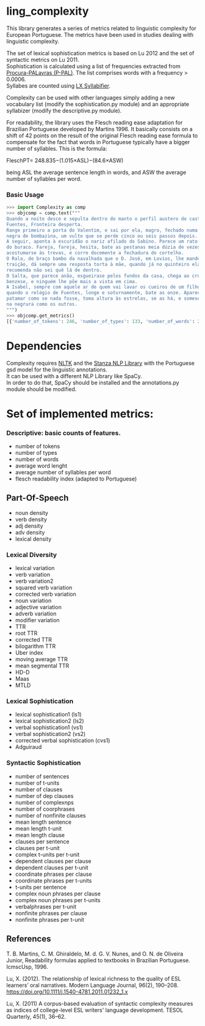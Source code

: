 # ling_complexity

This library generates a series of metrics related to linguistic complexity for European Portuguese.
The metrics have been used in studies dealing with linguistic complexity.

The set of lexical sophistication metrics is based on Lu 2012 and the set of syntactic metrics on Lu 2011. <br />
Sophistication is calculated using a list of frequencies extracted from [Procura-PALavras (P-PAL)](http://p-pal.di.uminho.pt/tools). The list comprises words with a frequency > 0.0006. <br />
Syllabes are counted using [LX Syllabifier](http://lxsyllabifier.di.fc.ul.pt/). <br />

Complexity can be used with other languages simply adding a new vocabulary list (modify the sophistication.py module) and an appropriate syllabizer (modify the descriptive.py module).  <br />

For readability, the library uses the Flesch reading ease adaptation for Brazilian Portuguese developed by Martins 1996. It basically consists on a shift of 42 points on the result of the original Flesch reading ease formula to compensate for the fact that words in Portuguese typically have a bigger number of syllables. This is the formula:  <br />

FleschPT= 248.835−(1.015×ASL)−(84.6×ASW) <br />

being ASL the average sentence length in words, and ASW the average number of syllables per word. <br />

### Basic Usage
```python
>>> import Complexity as comp
>>> objcomp = comp.text("""
Quando a noite desce e sepulta dentro do manto o perfil austero do castelo de
Fuentes, Fronteira desperta.
Range primeiro a porta do Valentim, e sai por ela, magro, fechado numa roupa
negra de bombazina, um vulto que se perde cinco ou seis passos depois.
A seguir, aponta à escuridão o nariz afilado do Sabino. Parece um rato a surgir
do buraco. Fareja, fareja, hesita, bate as pestanas meia dúzia de vezes a
acostumar­se às trevas, e corre docemente a fechadura do cortelho.
O Rala, de braço bambo da navalhada que o D. José, em Lovios, lhe mandou à
traição, dá sempre uma resposta torta à mãe, quando já no quinteiro ela lhe
recomenda não sei quê lá de dentro.
O Salta, que parece anão, esgueira­se pelos fundos da casa, chega ao cruzeiro,
benze­se, e ninguém lhe põe mais a vista em cima.
A Isabel, sempre com aquele ar de quem vai lavar os cueiros de um filho, sai
quando o relógio de Fuentes, longe e soturnamente, bate as onze. Aparece no
patamar como se nada fosse, toma altura às estrelas, se as há, e some­se
na negrura como os outros.
""")
>>> objcomp.get_metrics()
[{'number_of_tokens': 246, 'number_of_types': 133, 'number_of_words': 210, 'number_of_sentences': 9, 'average_word_lenght': 3.98, 'average_numbword_sentence': 23.33, 'average_numbsyllable_word': 1.84, 'readability_fleschport': 69.25}, {'noun_density': 19.52, 'verb_density': 15.24, 'adj_density': 3.33, 'adv_density': 6.19, 'content_density': 44.29}, {'lexical_variation': 0.93, 'verb_variation': 0.87, 'verb_variation2': 0.29, 'squared_verbvariation': 23.52, 'corrected_verbvariation': 3.43, 'noun_variation': 1.0, 'adjective_variation': 0.08, 'adverb_variation': 0.12, 'modifier_variation': 0.2, 'ttr': 0.7, 'root_ttr': 9.7, 'corrected_ttr': 6.86, 'bilogarithm_ttr': 0.91, 'uber_index': 26.31, 'moving_avrg_ttr': 0.94, 'mean_segmental_ttr': 0.94, 'hdd': 0.88, 'maas': 0.01, 'mtld': 143.49}, {'ls1': 1.0, 'ls2': 1.0, 'vs1': 0.87, 'vs2': 23.52, 'cvs1': 3.43, 'adguiraud': 9.04}, {'sentences': 9, 'words': 210, 't-units': 10, 'clauses': 20, 'dep_clauses': 12, 'complexnps': 8, 'coorphrases': 7, 'nonfinite': 2, 'mean_length_sentence': 23.33, 'mean_length-unit': 21.0, 'mean_length_clause': 10.5, 'clauses_per sentence': 2.22, 'clauses_per_t-unit': 0.5, 'complex_t-units_per_t-unit': 0.5, 'dependent_clauses_per_clause': 0.6, 'dependent_clause_per_t-unit': 1.2, 'coordinate_phrases_per_clause': 0.35, 'coordinate_phrases_per_t-units': 0.7, 't-units_per sentence': 1.11, 'complex_noun_phrase_per_clause': 0.4, 'complex_noun_phrase_per_t-units': 0.8, 'verbalphrases_per_t-unit': 3.1, 'nonfinite_phrases_per_clause': 0.1, 'nonfinite_phrases_per_t-unit': 0.2}]
```

# Dependencies
Complexity requires [NLTK](http://www.nltk.org/) and the [Stanza NLP Library](https://stanfordnlp.github.io/stanza/) with the Portuguese gsd model for the linguistic annotations. <br />
It can be used with a different NLP Library like SpaCy. <br />
In order to do that, SpaCy should be installed and the annotations.py module should be modified. <br />

# Set of implemented metrics:

### Descriptive: basic counts of features. <br />
- number of tokens <br />
- number of types <br />
- number of words <br />
- average word lenght <br />
- average number of syllables per word <br />
- flesch readability index (adapted to Portuguese) <br />

## Part-Of-Speech <br />
- noun density <br />
- verb density <br />
- adj density <br />
- adv density <br />
- lexical density <br />

### Lexical Diversity <br />
- lexical variation <br />
- verb variation <br />
- verb variation2 <br />
- squared verb variation <br />
- corrected verb variation <br />
- noun variation <br />
- adjective variation <br />
- adverb variation <br />
- modifier variation <br />
- TTR <br />
- root TTR <br />
- corrected TTR <br />
- bilogarithm TTR <br />
- Uber index <br />
- moving average TTR <br />
- mean segmental TTR <br />
- HD-D <br />
- Maas <br />
- MTLD <br />

### Lexical Sophistication <br />
- lexical sophistication1 (ls1) <br />
- lexical sophistication2 (ls2) <br />
- verbal sophistication1 (vs1) <br />
- verbal sophistication2 (vs2) <br />
- corrected verbal sophistication (cvs1) <br />
- Adguiraud <br />
 
### Syntactic Sophistication <br />
- number of sentences <br />
- number of t-units <br />
- number of clauses <br />
- number of  dep clauses <br />
- number of complexnps <br />
- number of coorphrases <br />
- number of nonfinite clauses <br />
- mean length sentence <br />
- mean length t-unit <br />
- mean length clause <br />
- clauses per sentence <br />
- clauses per t-unit <br />
- complex t-units per t-unit <br />
- dependent clauses per clause <br />
- dependent clauses per t-unit <br />
- coordinate phrases per clause <br />
- coordinate phrases per t-units <br />
- t-units per sentence <br />
- complex noun phrases per clause <br />
- complex noun phrases per t-units <br />
- verbalphrases per t-unit <br />
- nonfinite phrases per clause <br />
- nonfinite phrases per t-unit <br />

## References

T. B. Martins, C. M. Ghiraldelo, M. d. G. V. Nunes, and O. N. de Oliveira Junior, Readability formulas applied to textbooks in Brazilian Portuguese. IcmscUsp, 1996.  <br />

Lu, X. (2012). The relationship of lexical richness to the quality of ESL learners’ oral narratives. Modern Language Journal, 96(2), 190–208.  <br /> https://doi.org/10.1111/j.1540-4781.2011.01232_1.x   <br />

Lu, X. (2011) A corpus-based evaluation of syntactic complexity measures as indices of college-level ESL writers' language development. TESOL Quarterly, 45(1), 36–62.

